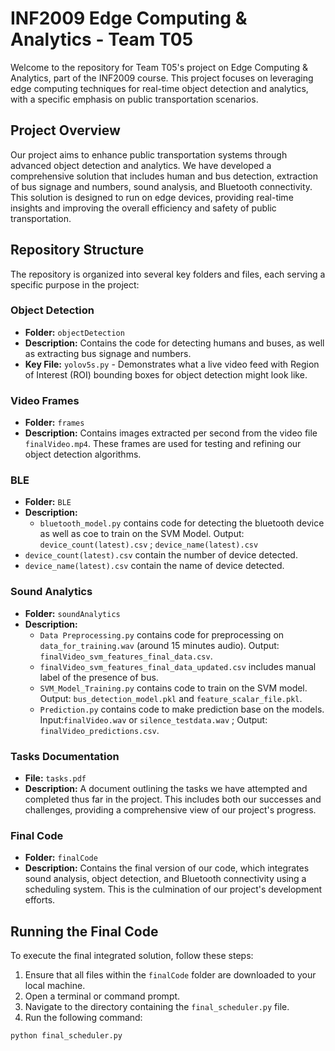 # INF2009 Edge Computing & Analytics - Team T05

Welcome to the repository for Team T05's project on Edge Computing & Analytics, part of the INF2009 course. This project focuses on leveraging edge computing techniques for real-time object detection and analytics, with a specific emphasis on public transportation scenarios.

## Project Overview

Our project aims to enhance public transportation systems through advanced object detection and analytics. We have developed a comprehensive solution that includes human and bus detection, extraction of bus signage and numbers, sound analysis, and Bluetooth connectivity. This solution is designed to run on edge devices, providing real-time insights and improving the overall efficiency and safety of public transportation.

## Repository Structure

The repository is organized into several key folders and files, each serving a specific purpose in the project:

### Object Detection

- **Folder:** `objectDetection`
- **Description:** Contains the code for detecting humans and buses, as well as extracting bus signage and numbers.
- **Key File:** `yolov5s.py` - Demonstrates what a live video feed with Region of Interest (ROI) bounding boxes for object detection might look like.

### Video Frames

- **Folder:** `frames`
- **Description:** Contains images extracted per second from the video file `finalVideo.mp4`. These frames are used for testing and refining our object detection algorithms.

### BLE

- **Folder:** `BLE`
- **Description:** 
  - `bluetooth_model.py` contains code for detecting the bluetooth device as well as coe to train on the SVM Model. Output: `device_count(latest).csv`
; `device_name(latest).csv`
- `device_count(latest).csv` contain the number of device detected.
- `device_name(latest).csv` contain the name of device detected.

### Sound Analytics

- **Folder:** `soundAnalytics`
- **Description:** 
  - `Data Preprocessing.py` contains code for preprocessing on `data_for_training.wav` (around 15 minutes audio). Output: `finalVideo_svm_features_final_data.csv`.
  - `finalVideo_svm_features_final_data_updated.csv` includes manual label of the presence of bus.
  - `SVM_Model_Training.py` contains code to train on the SVM model. Output:  `bus_detection_model.pkl` and  `feature_scalar_file.pkl`.
  - `Prediction.py` contains code to make prediction base on the models. Input:`finalVideo.wav` or `silence_testdata.wav` ; Output:  `finalVideo_predictions.csv`.

### Tasks Documentation

- **File:** `tasks.pdf`
- **Description:** A document outlining the tasks we have attempted and completed thus far in the project. This includes both our successes and challenges, providing a comprehensive view of our project's progress.

### Final Code

- **Folder:** `finalCode`
- **Description:** Contains the final version of our code, which integrates sound analysis, object detection, and Bluetooth connectivity using a scheduling system. This is the culmination of our project's development efforts.

## Running the Final Code

To execute the final integrated solution, follow these steps:

1. Ensure that all files within the `finalCode` folder are downloaded to your local machine.
2. Open a terminal or command prompt.
3. Navigate to the directory containing the `final_scheduler.py` file.
4. Run the following command:

```bash
python final_scheduler.py

